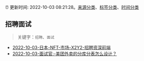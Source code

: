 :alarm_clock: 更新时间: 2022-10-03 08:21:28。[来源分类](../README.md)、[标签分类](../TAGS.md)、[时间分类](../TIMELINE.md)

## 招聘面试


> 关键字：`招聘`、`面试`



- [2022-10-03-日本-NFT-市场-X2Y2-招聘资深前端](https://www.v2ex.com/t/884488) 
- [2022-10-03-面试官:-美团外卖的分库分表怎么设计？](https://toutiao.io/k/5u4v9wc) 